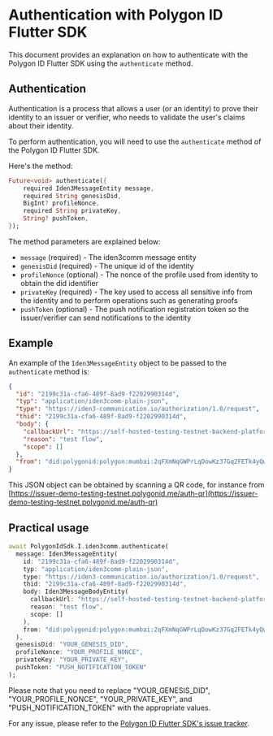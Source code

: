# Authentication with Polygon ID Flutter SDK

This document provides an explanation on how to authenticate with the Polygon ID Flutter SDK using the `authenticate` method.

## Authentication

Authentication is a process that allows a user (or an identity) to prove their identity to an issuer or verifier, who needs to validate the user's claims about their identity.

To perform authentication, you will need to use the `authenticate` method of the Polygon ID Flutter SDK.

Here's the method:

```dart
Future<void> authenticate({
    required Iden3MessageEntity message,
    required String genesisDid,
    BigInt? profileNonce,
    required String privateKey,
    String? pushToken,
});
```
The method parameters are explained below:

- `message` (required) - The iden3comm message entity
- `genesisDid` (required) - The unique id of the identity
- `profileNonce` (optional) - The nonce of the profile used from identity to obtain the did identifier
- `privateKey` (required) - The key used to access all sensitive info from the identity and to perform operations such as generating proofs
- `pushToken` (optional) - The push notification registration token so the issuer/verifier can send notifications to the identity

## Example

An example of the `Iden3MessageEntity` object to be passed to the `authenticate` method is:

```json
{
  "id": "2199c31a-cfa6-489f-8ad9-f2202990314d",
  "typ": "application/iden3comm-plain-json",
  "type": "https://iden3-communication.io/authorization/1.0/request",
  "thid": "2199c31a-cfa6-489f-8ad9-f2202990314d",
  "body": {
    "callbackUrl": "https://self-hosted-testing-testnet-backend-platform.polygonid.me/api/callback?sessionId=402116",
    "reason": "test flow",
    "scope": []
  },
  "from": "did:polygonid:polygon:mumbai:2qFXmNqGWPrLqDowKz37Gq2FETk4yQwVUVUqeBLmf9"
}
```

This JSON object can be obtained by scanning a QR code, for instance from [https://issuer-demo-testing-testnet.polygonid.me/auth-qr](https://issuer-demo-testing-testnet.polygonid.me/auth-qr)

## Practical usage
```dart
await PolygonIdSdk.I.iden3comm.authenticate(
  message: Iden3MessageEntity(
    id: "2199c31a-cfa6-489f-8ad9-f2202990314d",
    typ: "application/iden3comm-plain-json",
    type: "https://iden3-communication.io/authorization/1.0/request",
    thid: "2199c31a-cfa6-489f-8ad9-f2202990314d",
    body: Iden3MessageBodyEntity(
      callbackUrl: "https://self-hosted-testing-testnet-backend-platform.polygonid.me/api/callback?sessionId=402116",
      reason: "test flow",
      scope: []
    ),
    from: "did:polygonid:polygon:mumbai:2qFXmNqGWPrLqDowKz37Gq2FETk4yQwVUVUqeBLmf9"
  ),
  genesisDid: "YOUR_GENESIS_DID",
  profileNonce: "YOUR_PROFILE_NONCE",
  privateKey: "YOUR_PRIVATE_KEY",
  pushToken: "PUSH_NOTIFICATION_TOKEN"
);
```

Please note that you need to replace "YOUR_GENESIS_DID", "YOUR_PROFILE_NONCE", "YOUR_PRIVATE_KEY", and "PUSH_NOTIFICATION_TOKEN" with the appropriate values.

For any issue, please refer to the [Polygon ID Flutter SDK's issue tracker](https://github.com/iden3/polygonid-flutter-sdk/issues).